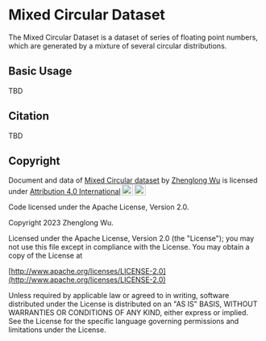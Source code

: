 # Mixed Circular Dataset

The Mixed Circular Dataset is a dataset of series of floating point numbers, which are generated by a mixture of several circular distributions.

<!-- ***For detailed documentation, visit [Mixed Circular Dataset](https://docs.itdevwu.com/).*** -->

## Basic Usage

TBD

## Citation

TBD

## Copyright

 <p xmlns:cc="http://creativecommons.org/ns#" xmlns:dct="http://purl.org/dc/terms/">Document and data of <a property="dct:title" rel="cc:attributionURL" href="https://docs.itdevwu.com/MixedCircular">Mixed Circular dataset</a> by <a rel="cc:attributionURL dct:creator" property="cc:attributionName" href="https://www.itdevwu.com">Zhenglong Wu</a> is licensed under <a href="http://creativecommons.org/licenses/by/4.0/?ref=chooser-v1" target="_blank" rel="license noopener noreferrer" style="display:inline-block;">Attribution 4.0 International<img style="height:22px!important;margin-left:3px;vertical-align:text-bottom;" src="https://mirrors.creativecommons.org/presskit/icons/cc.svg?ref=chooser-v1"><img style="height:22px!important;margin-left:3px;vertical-align:text-bottom;" src="https://mirrors.creativecommons.org/presskit/icons/by.svg?ref=chooser-v1"></a></p>

Code licensed under the Apache License, Version 2.0.

Copyright 2023 Zhenglong Wu.

Licensed under the Apache License, Version 2.0 (the "License"); you may not use this file except in compliance with the License. You may obtain a copy of the License at

[http://www.apache.org/licenses/LICENSE-2.0](http://www.apache.org/licenses/LICENSE-2.0)

Unless required by applicable law or agreed to in writing, software distributed under the License is distributed on an "AS IS" BASIS, WITHOUT WARRANTIES OR CONDITIONS OF ANY KIND, either express or implied. See the License for the specific language governing permissions and limitations under the License.
